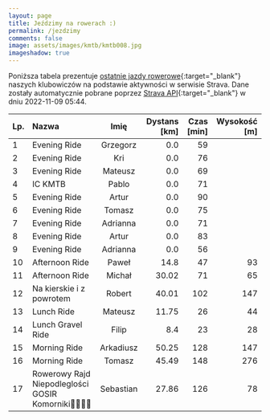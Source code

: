 ```yaml
---
layout: page
title: Jeździmy na rowerach :)
permalink: /jezdzimy
comments: false
image: assets/images/kmtb/kmtb008.jpg
imageshadow: true
---
```


Poniższa tabela prezentuje [ostatnie jazdy rowerowe](https://www.strava.com/clubs/336381){:target="_blank"} naszych klubowiczów na podstawie aktywności w serwisie Strava. Dane zostały automatycznie pobrane poprzez [Strava API](https://developers.strava.com/docs/reference/#api-Clubs-getClubActivitiesById){:target="_blank"} w dniu 2022-11-09 05:44.

Lp. | Nazwa | Imię | Dystans [km] | Czas [min] | Wysokość [m]
:--- | :--- | :---: | ---: | ---: | ---:
1|Evening Ride|Grzegorz|0.0|59|
2|Evening Ride|Kri|0.0|76|
3|Evening Ride|Mateusz|0.0|69|
4|IC KMTB|Pablo|0.0|71|
5|Evening Ride|Artur|0.0|90|
6|Evening Ride|Tomasz|0.0|75|
7|Evening Ride|Adrianna|0.0|71|
8|Evening Ride|Artur|0.0|83|
9|Evening Ride|Adrianna|0.0|56|
10|Afternoon Ride|Paweł|14.8|47|93
11|Afternoon Ride|Michał|30.02|71|65
12|Na kierskie i z powrotem |Robert|40.01|102|147
13|Lunch Ride|Mateusz|11.75|26|44
14|Lunch Gravel Ride|Filip|8.4|23|28
15|Morning Ride|Arkadiusz|50.25|128|147
16|Morning Ride|Tomasz|45.49|148|276
17|Rowerowy Rajd Niepodleglości GOSIR Komorniki🤟🤟🚴🚴|Sebastian|27.86|126|78
